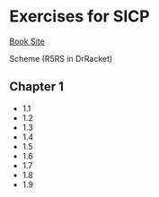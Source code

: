 # Exercises for SICP
[Book Site](https://mitpress.mit.edu/sicp/)

Scheme (R5RS in DrRacket)

## Chapter 1
-  1.1
-  1.2
-  1.3
-  1.4
-  1.5
-  1.6
-  1.7
-  1.8
-  1.9
